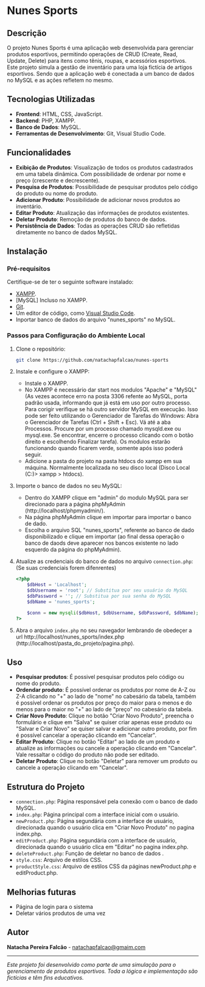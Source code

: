 # Nunes Sports

## Descrição
O projeto Nunes Sports é uma aplicação web desenvolvida para gerenciar produtos esportivos, permitindo operações de CRUD (Create, Read, Update, Delete) para itens como tênis, roupas, e acessórios esportivos. Este projeto simula a gestão de inventário para uma loja fictícia de artigos esportivos. Sendo que a aplicação web é conectada a um banco de dados no MySQL e as ações refletem no mesmo.

## Tecnologias Utilizadas
- **Frontend**: HTML, CSS, JavaScript.
- **Backend**: PHP, XAMPP.
- **Banco de Dados**: MySQL.
- **Ferramentas de Desenvolvimento**: Git, Visual Studio Code.

## Funcionalidades
- **Exibição de Produtos**: Visualização de todos os produtos cadastrados em uma tabela dinâmica. Com possibilidade de ordenar por nome e preço (crescente e decrescente). 
- **Pesquisa de Produtos**: Possibilidade de pesquisar produtos pelo código do produto ou nome do produto.
- **Adicionar Produto**: Possibilidade de adicionar novos produtos ao inventário.
- **Editar Produto**: Atualização das informações de produtos existentes.
- **Deletar Produto**: Remoção de produtos do banco de dados.
- **Persistência de Dados**: Todas as operações CRUD são refletidas diretamente no banco de dados MySQL.

## Instalação

### Pré-requisitos
Certifique-se de ter o seguinte software instalado:
- [XAMPP](https://www.apachefriends.org/pt_br/download.html).
- [MySQL] Incluso no XAMPP.
- [Git](https://git-scm.com/).
- Um editor de código, como [Visual Studio Code](https://code.visualstudio.com/).
- Inportar banco de dados do arquivo "nunes_sports" no MySQL.

### Passos para Configuração do Ambiente Local

1. Clone o repositório:
    ```bash
    git clone https://github.com/natachapfalcao/nunes-sports
    ```

2. Instale e configure o XAMPP:
    - Instale o XAMPP.
    - No XAMPP é necessário dar start nos modulos "Apache" e "MySQL" (As vezes acontece erro na posta 3306 refente ao MySQL, porta padrão usada, informando que já está em uso por outro processo. Para corigir verifique se há outro servidor MySQL em execução. Isso pode ser feito utilizando o Gerenciador de Tarefas do Windows: Abra o Gerenciador de Tarefas (Ctrl + Shift + Esc). Vá até a aba Processos. Procure por um processo chamado mysqld.exe ou mysql.exe. Se encontrar, encerre o processo clicando com o botão direito e escolhendo Finalizar tarefa). Os modulos estarão funcionando quando ficarem verde, somente após isso poderá seguir.
    - Adicione a pasta do projeto na pasta htdocs do xampp em sua máquina. Normalmente localizada no seu disco local (Disco Local (C:)> xampp > htdocs).

3. Importe o banco de dados no seu MySQL:
    - Dentro do XAMPP clique em "admin" do modulo MySQL para ser direcionado para a página phpMyAdmin (http://localhost/phpmyadmin/).
    - Na página phpMyAdmin clique em importar para importar o banco de dado.
    - Escolha o arquivo SQL "nunes_sports", referente ao banco de dado disponibilizado e clique em importar (ao final dessa operação o banco de daods deve aparecer nos bancos existente no lado esquerdo da página do phpMyAdmin).

4. Atualize as credenciais do banco de dados no arquivo `connection.php`: (Se suas credenciais forem difenrentes)
    ```php
    <?php
        $dbHost = 'Localhost';
        $dbUsername = 'root'; // Substitua por seu usuário do MySQL
        $dbPassword = ''; // Substitua por sua senha do MySQL
        $dbName = 'nunes_sports';

        $conn = new mysqli($dbHost, $dbUsername, $dbPassword, $dbName);
    ?>
    ```

5. Abra o arquivo `index.php` no seu navegador lembrando de obedeçer a url http://localhost/nunes_sports/index.php (http://localhost/pasta_do_projeto/pagina.php).

## Uso
- **Pesquisar produtos**: É possivel pesquisar produtos pelo código ou nome do produto.
- **Ordendar produto**: É possível ordenar os produtos por nome de A-Z ou Z-A clicando no "+" ao lado de "nome" no cabesário da tabela, também é possível ordenar os produtos por preço do maior para o menos e do menos para o maior no "+" ao lado de "preço" no cabesário da tabela.
- **Criar Novo Produto**: Clique no botão "Criar Novo Produto", preencha o formulário e clique em "Salva" se quiser criar apenas esse produto ou "Salvar e Criar Novo" se quiser salvar e adicionar outro produto, por fim é possível cancelar a operação clicando em "Cancelar".
- **Editar Produto**: Clique no botão "Editar" ao lado de um produto e atualize as informações ou cancele a operação clicando em "Cancelar". Vale ressaltar o código do produto não pode ser editado. 
- **Deletar Produto**: Clique no botão "Deletar" para remover um produto ou cancele a operação clicando em "Cancelar".

## Estrutura do Projeto
- `connection.php`: Página responsável pela conexão com o banco de dado MySQL.
- `index.php`: Página principal com a interface inicial com o usuário.
- `newProduct.php`: Página segundária com a interface de usuário, direcionada quando o usuário clica em "Criar Novo Produto" no pagina index.php.
- `editProduct.php`: Página segundária com a interface de usuário, direcionada quando o usuário clica em "Editar" no pagina index.php.
- `deleteProduct.php`: Função de deletar no banco de dados .
- `style.css`: Arquivo de estilos CSS.
- `productStyle.css`: Arquivo de estilos CSS da páginas newProduct.php e editProduct.php.

## Melhorias futuras
- Página de login para o sistema
- Deletar vários produtos de uma vez

## Autor
**Natacha Pereira Falcão** - [natachapfalcao@gmaim.com](mailto:natachapfalcao@gmail.com)

---

*Este projeto foi desenvolvido como parte de uma simulação para o gerenciamento de produtos esportivos. Toda a lógica e implementação são fictícias e têm fins educativos.*
